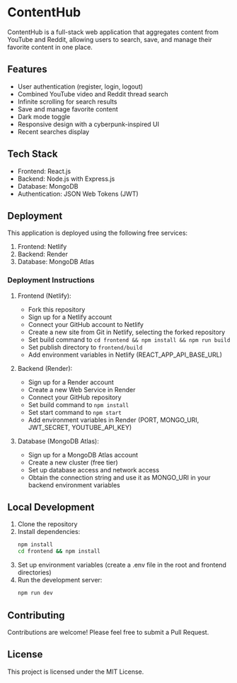 # ContentHub

ContentHub is a full-stack web application that aggregates content from YouTube and Reddit, allowing users to search, save, and manage their favorite content in one place.

## Features

- User authentication (register, login, logout)
- Combined YouTube video and Reddit thread search
- Infinite scrolling for search results
- Save and manage favorite content
- Dark mode toggle
- Responsive design with a cyberpunk-inspired UI
- Recent searches display

## Tech Stack

- Frontend: React.js
- Backend: Node.js with Express.js
- Database: MongoDB
- Authentication: JSON Web Tokens (JWT)

## Deployment

This application is deployed using the following free services:

1. Frontend: Netlify
2. Backend: Render
3. Database: MongoDB Atlas

### Deployment Instructions

1. Frontend (Netlify):
   - Fork this repository
   - Sign up for a Netlify account
   - Connect your GitHub account to Netlify
   - Create a new site from Git in Netlify, selecting the forked repository
   - Set build command to `cd frontend && npm install && npm run build`
   - Set publish directory to `frontend/build`
   - Add environment variables in Netlify (REACT_APP_API_BASE_URL)

2. Backend (Render):
   - Sign up for a Render account
   - Create a new Web Service in Render
   - Connect your GitHub repository
   - Set build command to `npm install`
   - Set start command to `npm start`
   - Add environment variables in Render (PORT, MONGO_URI, JWT_SECRET, YOUTUBE_API_KEY)

3. Database (MongoDB Atlas):
   - Sign up for a MongoDB Atlas account
   - Create a new cluster (free tier)
   - Set up database access and network access
   - Obtain the connection string and use it as MONGO_URI in your backend environment variables

## Local Development

1. Clone the repository
2. Install dependencies:
   ```bash
   npm install
   cd frontend && npm install
   ```
3. Set up environment variables (create a .env file in the root and frontend directories)
4. Run the development server:
   ```bash
   npm run dev
   ```

## Contributing

Contributions are welcome! Please feel free to submit a Pull Request.

## License

This project is licensed under the MIT License.
